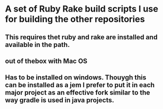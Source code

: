 # A set of Ruby Rake build scripts I use for building the other repositories

## This requires thet ruby and rake are installed and available in the path.
## out of thebox with Mac OS
## Has to be installed on windows.  Thouygh this can be installed as a jem I prefer to put it in each major project as an effective fork similar to the way gradle is used in java projects.
